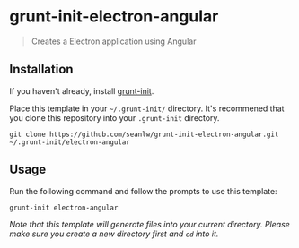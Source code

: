# grunt-init-electron-angular

> Creates a Electron application using Angular

## Installation
If you haven't already, install [grunt-init](http://gruntjs.com/project-scaffolding).

Place this template in your `~/.grunt-init/` directory. It's recommened that you
clone this repository into your `.grunt-init` directory.

```
git clone https://github.com/seanlw/grunt-init-electron-angular.git ~/.grunt-init/electron-angular
```

## Usage

Run the following command and follow the prompts to use this template:

```
grunt-init electron-angular
```

_Note that this template will generate files into your current directory.
Please make sure you create a new directory first and `cd` into it._
